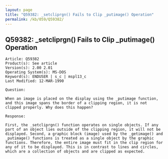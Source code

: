 ```yaml
---
layout: page
title: "Q59382: _setcliprgn() Fails to Clip _putimage() Operation"
permalink: /kb/059/Q59382/
---
```


## Q59382: _setcliprgn() Fails to Clip _putimage() Operation

	Article: Q59382
	Product(s): See article
	Version(s): 2.00 2.01
	Operating System(s): MS-DOS
	Keyword(s): ENDUSER | s_c | mspl13_c
	Last Modified: 12-MAR-1990
	
	Question:
	
	When an image is placed on the display using the _putimage function,
	and this image spans the border of a clipping region, it is not
	clipped properly. Why does this happen?
	
	Response:
	
	First, the _setcliprgn() function operates on single objects. If any
	part of an object lies outside of the clipping region, it will not be
	displayed. Second, a graphic block (image) used by the _getimage() and
	_putimage() functions is treated as a single object by the graphic
	functions. Therefore, the entire image must fit in the clip region for
	any of it to be displayed. This is in contrast to lines and circles,
	which are a collection of objects and are clipped as expected.
